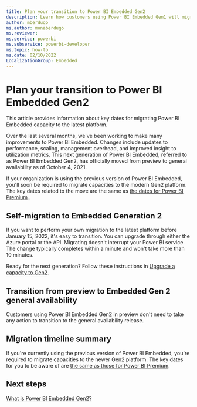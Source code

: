 ```yaml
---
title: Plan your transition to Power BI Embedded Gen2
description: Learn how customers using Power BI Embedded Gen1 will migrate to Embedded Gen2 and key dates to plan for.
author: mberdugo
ms.author: monaberdugo
ms.reviewer: 
ms.service: powerbi
ms.subservice: powerbi-developer
ms.topic: how-to
ms.date: 02/10/2022
LocalizationGroup: Embedded
---
```


# Plan your transition to Power BI Embedded Gen2

This article provides information about key dates for migrating Power BI Embedded capacity to the latest platform.

Over the last several months, we've been working to make many improvements to Power BI Embedded. Changes include updates to performance, scaling, management overhead, and improved insight to utilization metrics. This next generation of Power BI Embedded, referred to as Power BI Embedded Gen2, has officially moved from preview to general availability as of October 4, 2021.

If your organization is using the previous version of Power BI Embedded, you'll soon be required to migrate capacities to the modern Gen2 platform.
The key dates related to the move are the same as [the dates for Power BI Premium](../../admin/service-premium-transition-gen1-to-gen2.md)..

## Self-migration to Embedded Generation 2

If you want to perform your own migration to the latest platform before January 15, 2022, it's easy to transition. You can upgrade through either the Azure portal or the API. Migrating doesn't interrupt your Power BI service. The change typically completes within a minute and won't take more than 10 minutes.

Ready for the next generation? Follow these instructions in [Upgrade a capacity to Gen2](azure-pbie-create-capacity.md#upgrade-a-capacity-to-gen2).

## Transition from preview to Embedded Gen 2 general availability

Customers using Power BI Embedded Gen2 in preview don't need to take any action to transition to the general availability release.

## Migration timeline summary

If you're currently using the previous version of Power BI Embedded, you're required to migrate capacities to the newer Gen2 platform. The key dates for you to be aware of are [the same as those for Power BI Premium](../../admin/service-premium-transition-gen1-to-gen2.md).

## Next steps

[What is Power BI Embedded Gen2?](power-bi-embedded-generation-2.md)
